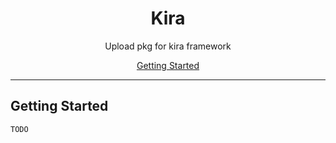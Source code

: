 <p align="center">
  <h1 align="center">Kira</h1>
  <p align="center">Upload pkg for kira framework</p>
</p>

<p align="center">
  <a href="#getting-started">Getting Started</a>
</p>

---

## Getting Started

    TODO
